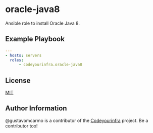 # oracle-java8

Ansible role to install Oracle Java 8.

## Example Playbook

```yml
---
- hosts: servers
  roles:
      - codeyourinfra.oracle-java8
```

## License

[MIT](https://opensource.org/licenses/MIT)

## Author Information

@gustavomcarmo is a contributor of the [Codeyourinfra](https://github.com/codeyourinfra/codeyourinfra) project. Be a contributor too!
